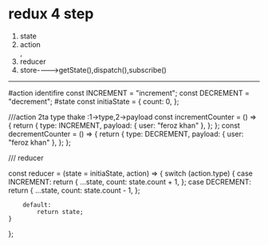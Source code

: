 # redux 4 step
1. state </br>
2. action </br>,
3. reducer</br>
4. store---->getState(),dispatch(),subscribe() </br>
-----------------------------------
#action identifire
const INCREMENT = "increment";
const DECREMENT = "decrement";
#state
const initiaState = {
    count: 0,
};

///action 2ta type thake :1->type,2->payload
const incrementCounter = () => {
    return {
        type: INCREMENT,
        payload: { user: "feroz khan" },
    };
};
const decrementCounter = () => {
    return {
        type: DECREMENT,
        payload: { user: "feroz khan" },
    };
};

/// reducer

const reducer = (state = initiaState, action) => {
    switch (action.type) {
        case INCREMENT:
            return {
                ...state,
                count: state.count + 1,
            };
        case DECREMENT:
            return {
                ...state,
                count: state.count - 1,
            };

        default:
            return state;
    }
};
